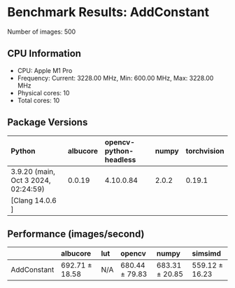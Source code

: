 # Benchmark Results: AddConstant

Number of images: 500

## CPU Information

- CPU: Apple M1 Pro
- Frequency: Current: 3228.00 MHz, Min: 600.00 MHz, Max: 3228.00 MHz
- Physical cores: 10
- Total cores: 10

## Package Versions

| Python                                | albucore   | opencv-python-headless   | numpy   | torchvision   |
|:--------------------------------------|:-----------|:-------------------------|:--------|:--------------|
| 3.9.20 (main, Oct  3 2024, 02:24:59)  | 0.0.19     | 4.10.0.84                | 2.0.2   | 0.19.1        |
| [Clang 14.0.6 ]                       |            |                          |         |               |

## Performance (images/second)

|             | albucore       | lut   | opencv         | numpy          | simsimd        |
|:------------|:---------------|:------|:---------------|:---------------|:---------------|
| AddConstant | 692.71 ± 18.58 | N/A   | 680.44 ± 79.83 | 683.31 ± 20.85 | 559.12 ± 16.23 |
